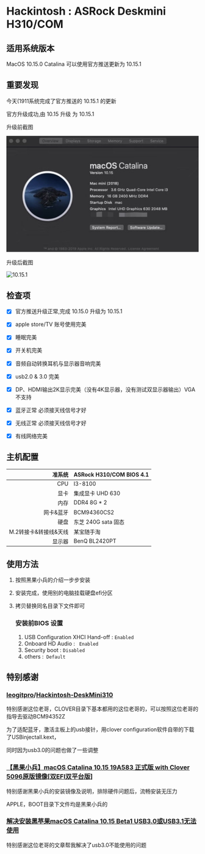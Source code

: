 # Hackintosh : ASRock Deskmini H310/COM



## 适用系统版本

MacOS 10.15.0 Catalina 可以使用官方推送更新为 10.15.1

## 重要发现

今天(1911系统完成了官方推送的 10.15.1 的更新

官方升级成功,由 10.15 升级 为 10.15.1

升级前截图

![10.15.0](https://github.com/creatorlewis/Hackintosh-ASRock-Deskmini-H310-COM/blob/master/Resources/10.15.0.jpg)

升级后截图

![10.15.1](/Resourse/10.15.1.png)



## 检查项

- [x] 官方推送升级正常,完成 10.15.0 升级为 10.15.1

- [x] apple store/TV 账号使用完美
- [x] 睡眠完美
- [x] 开关机完美
- [x] 音频自动转换耳机与显示器音响完美
- [x] usb2.0 & 3.0 完美
- [x] DP、HDMI输出2K显示完美（没有4K显示器，没有测试双显示器输出）VGA不支持
- [x] 蓝牙正常 必须接天线信号才好
- [x] 无线正常 必须接天线信号才好
- [x] 有线网络完美

## 主机配置

|                准系统 | ASRock H310/COM BIOS 4.1 |
| --------------------: | ------------------------ |
|                   CPU | I3-8100                  |
|                  显卡 | 集成显卡 UHD 630         |
|                  内存 | DDR4 8G * 2              |
|             网卡&蓝牙 | BCM94360CS2              |
|                  硬盘 | 东芝 240G sata 固态      |
| M.2转接卡&转接线&天线 | 某宝随手淘               |
|                显示器 | BenQ BL2420PT            |

## 使用方法

1. 按照黑果小兵的介绍一步步安装

2. 安装完成，使用别的电脑挂载硬盘efi分区

3. 拷贝替换同名目录下文件即可

   ###  安装前BIOS 设置

   1. USB Configuration  XHCI Hand-off :  `Enabled`
   2. Onboard HD Audio : ` Enabled`
   3. Security boot : `Disabled`
   4. others :` Default`



## 特别感谢

### [leogitpro](https://github.com/leogitpro)/**[Hackintosh-DeskMini310](https://github.com/leogitpro/Hackintosh-DeskMini310)**

特别感谢这位老哥，CLOVER目录下基本都用的这位老哥的，可以按照这位老哥的指导去驱动BCM94352Z

为了适配蓝牙，激活主板上的usb接针，用clover configuration软件自带的下载了USBinjectall.kext，

同时因为usb3.0的问题也做了一些调整

### [【黑果小兵】macOS Catalina 10.15 19A583 正式版 with Clover 5096原版镜像[双EFI双平台版]](https://blog.daliansky.net/macOS-Catalina-10.15-19A583-Release-version-with-Clover-5093-original-image-Double-EFI-Version.html)

特别感谢黑果小兵的安装镜像及说明，排除硬件问题后，流畅安装无压力

APPLE，BOOT目录下文件均是黑果小兵的

### [解决安装黑苹果macOS Catalina 10.15 Beta1 USB3.0或USB3.1无法使用](https://osx.cx/fix-hackintosh-macos-catalina-10-15-beta1-usb3-0.html)

特别感谢这位老哥的文章帮我解决了usb3.0不能使用的问题









